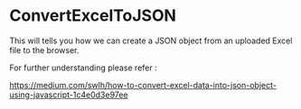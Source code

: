 # ConvertExcelToJSON

This will tells you how we can create a JSON object from an uploaded Excel file to the browser.

For further understanding please refer :

https://medium.com/swlh/how-to-convert-excel-data-into-json-object-using-javascript-1c4e0d3e97ee
